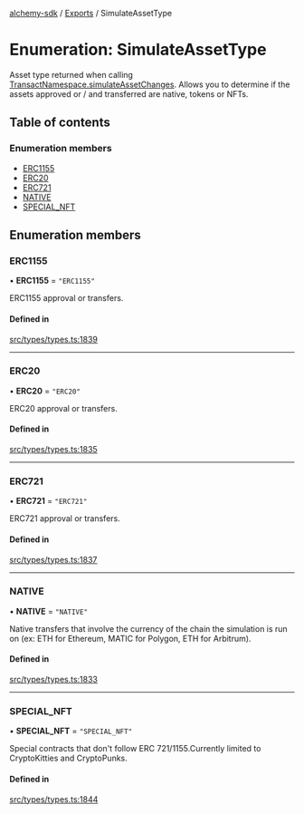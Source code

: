 [alchemy-sdk](../README.md) / [Exports](../modules.md) / SimulateAssetType

# Enumeration: SimulateAssetType

Asset type returned when calling [TransactNamespace.simulateAssetChanges](../classes/TransactNamespace.md#simulateassetchanges).
Allows you to determine if the assets approved or / and transferred are
native, tokens or NFTs.

## Table of contents

### Enumeration members

- [ERC1155](SimulateAssetType.md#erc1155)
- [ERC20](SimulateAssetType.md#erc20)
- [ERC721](SimulateAssetType.md#erc721)
- [NATIVE](SimulateAssetType.md#native)
- [SPECIAL\_NFT](SimulateAssetType.md#special_nft)

## Enumeration members

### ERC1155

• **ERC1155** = `"ERC1155"`

ERC1155 approval or transfers.

#### Defined in

[src/types/types.ts:1839](https://github.com/alchemyplatform/alchemy-sdk-js/blob/c9dbbf0/src/types/types.ts#L1839)

___

### ERC20

• **ERC20** = `"ERC20"`

ERC20 approval or transfers.

#### Defined in

[src/types/types.ts:1835](https://github.com/alchemyplatform/alchemy-sdk-js/blob/c9dbbf0/src/types/types.ts#L1835)

___

### ERC721

• **ERC721** = `"ERC721"`

ERC721 approval or transfers.

#### Defined in

[src/types/types.ts:1837](https://github.com/alchemyplatform/alchemy-sdk-js/blob/c9dbbf0/src/types/types.ts#L1837)

___

### NATIVE

• **NATIVE** = `"NATIVE"`

Native transfers that involve the currency of the chain the simulation is
run on (ex: ETH for Ethereum, MATIC for Polygon, ETH for Arbitrum).

#### Defined in

[src/types/types.ts:1833](https://github.com/alchemyplatform/alchemy-sdk-js/blob/c9dbbf0/src/types/types.ts#L1833)

___

### SPECIAL\_NFT

• **SPECIAL\_NFT** = `"SPECIAL_NFT"`

Special contracts that don't follow ERC 721/1155.Currently limited to
CryptoKitties and CryptoPunks.

#### Defined in

[src/types/types.ts:1844](https://github.com/alchemyplatform/alchemy-sdk-js/blob/c9dbbf0/src/types/types.ts#L1844)
